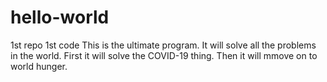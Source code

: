 # hello-world
1st repo 1st code 
This is the ultimate program. 
  It will solve all the problems in the world.
    First it will solve the COVID-19 thing.
    Then it will mmove on to world hunger.
